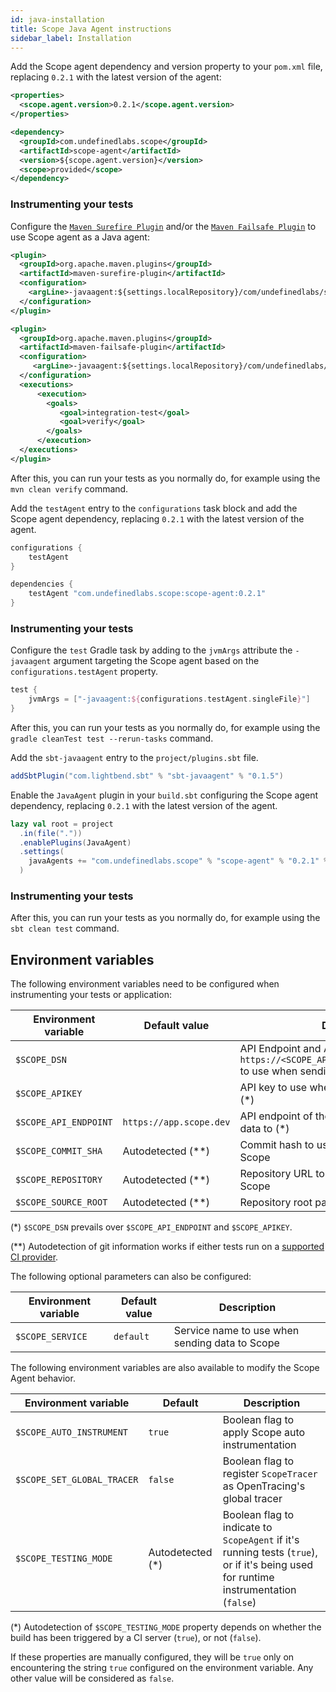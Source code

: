 ```yaml
---
id: java-installation
title: Scope Java Agent instructions
sidebar_label: Installation
---
```


<!--DOCUSAURUS_CODE_TABS-->
<!--Maven-->
Add the Scope agent dependency and version property to your `pom.xml` file, replacing `0.2.1` with the latest version of the agent:

```xml
<properties>
  <scope.agent.version>0.2.1</scope.agent.version>
</properties>
```

```xml
<dependency>
  <groupId>com.undefinedlabs.scope</groupId>
  <artifactId>scope-agent</artifactId>
  <version>${scope.agent.version}</version>
  <scope>provided</scope>
</dependency>
```
### Instrumenting your tests

Configure the [`Maven Surefire Plugin`](https://maven.apache.org/surefire/maven-surefire-plugin/) and/or the [`Maven Failsafe Plugin`](https://maven.apache.org/surefire/maven-failsafe-plugin/) to use Scope agent as a Java agent:
```xml
<plugin>
  <groupId>org.apache.maven.plugins</groupId>
  <artifactId>maven-surefire-plugin</artifactId>
  <configuration>
    <argLine>-javaagent:${settings.localRepository}/com/undefinedlabs/scope/scope-agent/${scope.agent.version}/scope-agent-${scope.agent.version}.jar</argLine>
  </configuration>
</plugin>

<plugin>
  <groupId>org.apache.maven.plugins</groupId>
  <artifactId>maven-failsafe-plugin</artifactId>
  <configuration>
     <argLine>-javaagent:${settings.localRepository}/com/undefinedlabs/scope/scope-agent/${scope.agent.version}/scope-agent-${scope.agent.version}.jar</argLine>
  </configuration>
  <executions>
      <execution>
        <goals>
           <goal>integration-test</goal>
           <goal>verify</goal>
        </goals>
      </execution>
  </executions>
</plugin>
```
After this, you can run your tests as you normally do, for example using the `mvn clean verify` command.

<!--Gradle-->
Add the `testAgent` entry to the `configurations` task block and add the Scope agent dependency, replacing `0.2.1`  with the latest version of the agent.

```groovy
configurations {
    testAgent
}

dependencies {
    testAgent "com.undefinedlabs.scope:scope-agent:0.2.1"
}
```
### Instrumenting your tests

Configure the `test` Gradle task by adding to the `jvmArgs` attribute the `-javaagent` argument targeting the Scope agent based on the `configurations.testAgent` property.

```groovy
test {
    jvmArgs = ["-javaagent:${configurations.testAgent.singleFile}"]
}
```

After this, you can run your tests as you normally do, for example using the `gradle cleanTest test --rerun-tasks` command.


<!--sbt-->

Add the `sbt-javaagent` entry to the `project/plugins.sbt` file.
```scala
addSbtPlugin("com.lightbend.sbt" % "sbt-javaagent" % "0.1.5")
```

Enable the `JavaAgent` plugin in your `build.sbt` configuring the Scope agent dependency, replacing `0.2.1` with the latest version of the agent.
```scala
lazy val root = project
  .in(file("."))
  .enablePlugins(JavaAgent)
  .settings(
    javaAgents += "com.undefinedlabs.scope" % "scope-agent" % "0.2.1" % "test"
  )
```
### Instrumenting your tests

After this, you can run your tests as you normally do, for example using the `sbt clean test` command.


<!--END_DOCUSAURUS_CODE_TABS-->

## Environment variables

The following environment variables need to be configured when instrumenting your tests or application:

| Environment variable  | Default value           | Description                                            |
|-----------------------|-------------------------|--------------------------------------------------------|
| `$SCOPE_DSN`          |                         | API Endpoint and API Key in the form `https://<SCOPE_APIKEY>@<SCOPE_API_ENDPOINT>` to use when sending data to Scope (*)              |
| `$SCOPE_APIKEY`       |                         | API key to use when sending data to Scope (*)             |
| `$SCOPE_API_ENDPOINT` | `https://app.scope.dev` | API endpoint of the Scope installation to send data to (*) |
| `$SCOPE_COMMIT_SHA`   | Autodetected (**)        | Commit hash to use when sending data to Scope          |
| `$SCOPE_REPOSITORY`   | Autodetected (**)        | Repository URL to use when sending data to Scope       |
| `$SCOPE_SOURCE_ROOT`  | Autodetected (**)        | Repository root path                                   |

(*) `$SCOPE_DSN` prevails over `$SCOPE_API_ENDPOINT` and `$SCOPE_APIKEY`. 

(**) Autodetection of git information works if either tests run on a [supported CI provider](java-compatibility.md#ci-providers).

The following optional parameters can also be configured:

| Environment variable | Default value    | Description                                      |
|----------------------|------------------|--------------------------------------------------|
| `$SCOPE_SERVICE`     | `default`        | Service name to use when sending data to Scope   |

The following environment variables are also available to modify the Scope Agent behavior.

| Environment variable  | Default | Description |
|---|---|---|
| `$SCOPE_AUTO_INSTRUMENT` | `true` | Boolean flag to apply Scope auto instrumentation |
| `$SCOPE_SET_GLOBAL_TRACER` | `false` | Boolean flag to register `ScopeTracer` as OpenTracing's global tracer |
| `$SCOPE_TESTING_MODE` | Autodetected (*) | Boolean flag to indicate to `ScopeAgent` if it's running tests (`true`), or if it's being used for runtime instrumentation (`false`) |

(*) Autodetection of `$SCOPE_TESTING_MODE` property depends on whether the build has been triggered by a CI server (`true`), or not (`false`).

If these properties are manually configured, they will be `true` only on encountering the string `true` configured on the environment variable. Any other value will be considered as `false`.
